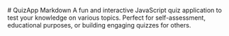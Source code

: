 #   Q u i z A p p 
Markdown
A fun and interactive JavaScript quiz application to test your knowledge on various topics. Perfect for self-assessment, educational purposes, or building engaging quizzes for others.
 
 
